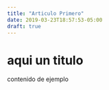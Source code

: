 ```yaml
---
title: "Articulo Primero"
date: 2019-03-23T18:57:53-05:00
draft: true
---
```


# aqui un titulo

contenido de ejemplo
